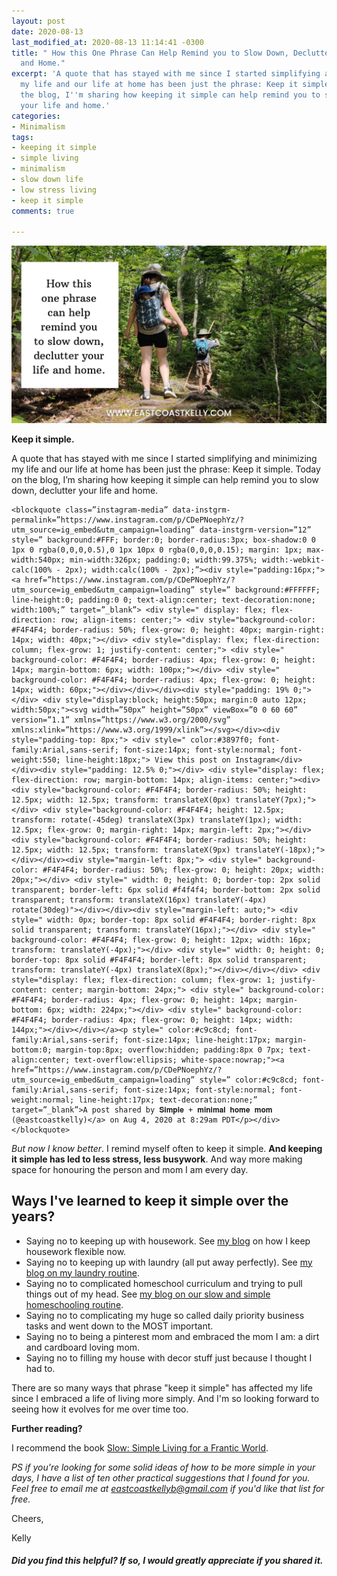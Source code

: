 ```yaml
---
layout: post
date: 2020-08-13
last_modified_at: 2020-08-13 11:14:41 -0300
title: " How this One Phrase Can Help Remind you to Slow Down, Declutter your Life
  and Home."
excerpt: 'A quote that has stayed with me since I started simplifying and minimizing
  my life and our life at home has been just the phrase: Keep it simple. Today on
  the blog, I''m sharing how keeping it simple can help remind you to slow down, declutter
  your life and home.'
categories:
- Minimalism
tags:
- keeping it simple
- simple living
- minimalism
- slow down life
- low stress living
- keep it simple
comments: true

---
```

![A picture of me in the woods with my daughter on my back in the carrier.](/assets/img/20200813_095712_0000_compress38.jpg "meinthewoods")

**Keep it simple.**

A quote that has stayed with me since I started simplifying and minimizing my life and our life at home has been just the phrase: Keep it simple. Today on the blog, I’m sharing how keeping it simple can help remind you to slow down, declutter your life and home.

    <blockquote class=”instagram-media” data-instgrm-permalink=”https://www.instagram.com/p/CDePNoephYz/?utm_source=ig_embed&utm_campaign=loading” data-instgrm-version=”12” style=” background:#FFF; border:0; border-radius:3px; box-shadow:0 0 1px 0 rgba(0,0,0,0.5),0 1px 10px 0 rgba(0,0,0,0.15); margin: 1px; max-width:540px; min-width:326px; padding:0; width:99.375%; width:-webkit-calc(100% - 2px); width:calc(100% - 2px);”><div style="padding:16px;"> <a href=”https://www.instagram.com/p/CDePNoephYz/?utm_source=ig_embed&utm_campaign=loading” style=” background:#FFFFFF; line-height:0; padding:0 0; text-align:center; text-decoration:none; width:100%;” target=”_blank”> <div style=" display: flex; flex-direction: row; align-items: center;"> <div style="background-color: #F4F4F4; border-radius: 50%; flex-grow: 0; height: 40px; margin-right: 14px; width: 40px;"></div> <div style="display: flex; flex-direction: column; flex-grow: 1; justify-content: center;"> <div style=" background-color: #F4F4F4; border-radius: 4px; flex-grow: 0; height: 14px; margin-bottom: 6px; width: 100px;"></div> <div style=" background-color: #F4F4F4; border-radius: 4px; flex-grow: 0; height: 14px; width: 60px;"></div></div></div><div style="padding: 19% 0;"></div> <div style="display:block; height:50px; margin:0 auto 12px; width:50px;"><svg width=”50px” height=”50px” viewBox=”0 0 60 60” version=”1.1” xmlns=”https://www.w3.org/2000/svg” xmlns:xlink=”https://www.w3.org/1999/xlink”></svg></div><div style="padding-top: 8px;"> <div style=" color:#3897f0; font-family:Arial,sans-serif; font-size:14px; font-style:normal; font-weight:550; line-height:18px;"> View this post on Instagram</div></div><div style="padding: 12.5% 0;"></div> <div style="display: flex; flex-direction: row; margin-bottom: 14px; align-items: center;"><div> <div style="background-color: #F4F4F4; border-radius: 50%; height: 12.5px; width: 12.5px; transform: translateX(0px) translateY(7px);"></div> <div style="background-color: #F4F4F4; height: 12.5px; transform: rotate(-45deg) translateX(3px) translateY(1px); width: 12.5px; flex-grow: 0; margin-right: 14px; margin-left: 2px;"></div> <div style="background-color: #F4F4F4; border-radius: 50%; height: 12.5px; width: 12.5px; transform: translateX(9px) translateY(-18px);"></div></div><div style="margin-left: 8px;"> <div style=" background-color: #F4F4F4; border-radius: 50%; flex-grow: 0; height: 20px; width: 20px;"></div> <div style=" width: 0; height: 0; border-top: 2px solid transparent; border-left: 6px solid #f4f4f4; border-bottom: 2px solid transparent; transform: translateX(16px) translateY(-4px) rotate(30deg)"></div></div><div style="margin-left: auto;"> <div style=" width: 0px; border-top: 8px solid #F4F4F4; border-right: 8px solid transparent; transform: translateY(16px);"></div> <div style=" background-color: #F4F4F4; flex-grow: 0; height: 12px; width: 16px; transform: translateY(-4px);"></div> <div style=" width: 0; height: 0; border-top: 8px solid #F4F4F4; border-left: 8px solid transparent; transform: translateY(-4px) translateX(8px);"></div></div></div> <div style="display: flex; flex-direction: column; flex-grow: 1; justify-content: center; margin-bottom: 24px;"> <div style=" background-color: #F4F4F4; border-radius: 4px; flex-grow: 0; height: 14px; margin-bottom: 6px; width: 224px;"></div> <div style=" background-color: #F4F4F4; border-radius: 4px; flex-grow: 0; height: 14px; width: 144px;"></div></div></a><p style=" color:#c9c8cd; font-family:Arial,sans-serif; font-size:14px; line-height:17px; margin-bottom:0; margin-top:8px; overflow:hidden; padding:8px 0 7px; text-align:center; text-overflow:ellipsis; white-space:nowrap;"><a href=”https://www.instagram.com/p/CDePNoephYz/?utm_source=ig_embed&utm_campaign=loading” style=” color:#c9c8cd; font-family:Arial,sans-serif; font-size:14px; font-style:normal; font-weight:normal; line-height:17px; text-decoration:none;” target=”_blank”>A post shared by 𝐒𝐢𝐦𝐩𝐥𝐞 + 𝐦𝐢𝐧𝐢𝐦𝐚𝐥 𝐡𝐨𝐦𝐞 𝐦𝐨𝐦 (@eastcoastkelly)</a> on Aug 4, 2020 at 8:29am PDT</p></div></blockquote>

_But now I know better_. I remind myself often to keep it simple. **And keeping it simple has led to less stress, less busywork**. And way more making space for honouring the person and mom I am every day.

## Ways I've learned to keep it simple over the years?

* Saying no to keeping up with housework. See [my blog](https://www.eastcoastkelly.com/cleaning%20&%20tidying/2020/04/22/how-to-design-a-simple-cleaning-routine.html) on how I keep housework flexible now.
* Saying no to keeping up with laundry (all put away perfectly). See [my blog on my laundry routine](https://www.eastcoastkelly.com/cleaning%20&%20tidying/2020/04/30/our-current-laundry-routine-that-has-taken-the-stress-off-of-laundry.html).
* Saying no to complicated homeschool curriculum and trying to pull things out of my head. See [my blog on our slow and simple homeschooling routine](https://www.eastcoastkelly.com/routines/2020/07/22/our-slow-and-simple-homeschooling-routine.html).
* Saying no to complicating my huge so called daily priority business tasks and went down to the MOST important.
* Saying no to being a pinterest mom and embraced the mom I am: a dirt and cardboard loving mom.
* Saying no to filling my house with decor stuff just because I thought I had to.

There are so many ways that phrase "keep it simple" has affected my life since I embraced a life of living more simply. And I'm so looking forward to seeing how it evolves for me over time too.

**Further reading?**

I recommend the book [Slow: Simple Living for a Frantic World](https://amzn.to/3iE8gCI).

_PS if you're looking for some solid ideas of how to be more simple in your days, I have a list  of ten other practical suggestions that I found for you. Feel free to email me at eastcoastkellyb@gmail.com if you'd like that list for free._

Cheers,

Kelly

##### Did you find this helpful? If so, I would greatly appreciate if you shared it.